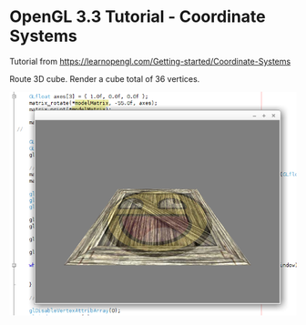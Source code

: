 # OpenGL 3.3 Tutorial - Coordinate Systems

Tutorial from https://learnopengl.com/Getting-started/Coordinate-Systems

Route 3D cube. Render a cube total of 36 vertices.

![alt text](https://github.com/tapin13/openGL-3-3-examples/blob/master/tutorial60_coordinate_systems/Screenshot.png)

